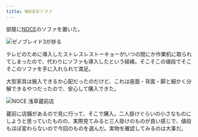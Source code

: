 ```yaml
---
title: NOCEのソファ
---
```

部屋に[NOCE](https://www.noce.co.jp/)のソファを置いた。

![](https://lh3.googleusercontent.com/-T7Xi-i8_7GxppzLjBfqRPs3Y7CV9a_c2l5yK6R2zDRRgeDvA3BaDh8t8aOXfaR-pcnCKwb0QXPf8pwmBiJ-xUcLq9QC1ieSC04mjb2vw98aBnfJBer7osHk3OLJ2y_0NJ3t1x4UWjZ9PFtz7NWo4eA "ゼノブレイド3が捗る")

テレビのために導入したストレスレストーキョーがいつの間にか作業机に取られてしまったので、代わりにソファも導入したという経緯。そこそこの値段でそこそこのソファを手に入れられて満足。

大型家具は搬入できるか心配だったのだけど、これは座面・背面・脚と細かく分解できるやつだったので、安心して購入できた。

![](https://lh6.googleusercontent.com/aTNk_KbKYryi5DB7lE3fcyRtgEOjiWUYLIEbaOyoYf7tFx0zUqTQ2lM5ADzvvFtiMF0YCO9zlkxHBCGXkPnXh1iRQxFW1FgjbQFMX2oBltDOasFgLOpX4jUoWzKw8bTihfmSJQEGsTavBPx5-xZL8yQ "NOCE 浅草蔵前店")

蔵前に店舗があるので見に行って、そこで購入。二人掛けぐらいの小さなものにしようと思っていたものの、実際見てみると三人掛けのものが良い感じで、値段もほぼ変わらないので今回のものを選んだ。実物を確認してみるのは大事だ。
